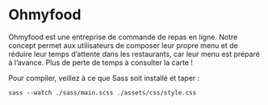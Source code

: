 # Ohmyfood

Ohmyfood est une entreprise de commande de repas en ligne. Notre concept permet aux utilisateurs de composer leur propre menu et de réduire leur temps d’attente dans les restaurants, car leur menu est préparé à l’avance. Plus de perte de temps à consulter la carte !

Pour compiler, veillez à ce que Sass soit installé et taper :

```console
sass --watch ./sass/main.scss ./assets/css/style.css
```